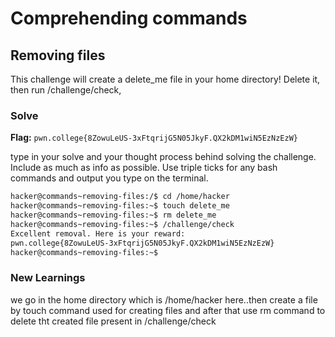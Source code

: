 # Comprehending commands

## Removing files
 This challenge will create a delete_me file in your home directory! Delete it, then run /challenge/check,

### Solve
**Flag:** `pwn.college{8ZowuLeUS-3xFtqrijG5N05JkyF.QX2kDM1wiN5EzNzEzW}`

type in your solve and your thought process behind solving the challenge. Include as much as info as possible. Use triple ticks for any bash commands and output you type on the terminal.

```bash
hacker@commands~removing-files:/$ cd /home/hacker
hacker@commands~removing-files:~$ touch delete_me
hacker@commands~removing-files:~$ rm delete_me
hacker@commands~removing-files:~$ /challenge/check
Excellent removal. Here is your reward:
pwn.college{8ZowuLeUS-3xFtqrijG5N05JkyF.QX2kDM1wiN5EzNzEzW}
hacker@commands~removing-files:~$ 
```

### New Learnings
we go in the home directory which is /home/hacker here..then create a file by touch command used for creating files and after that use rm command to delete tht created file present in /challenge/check

